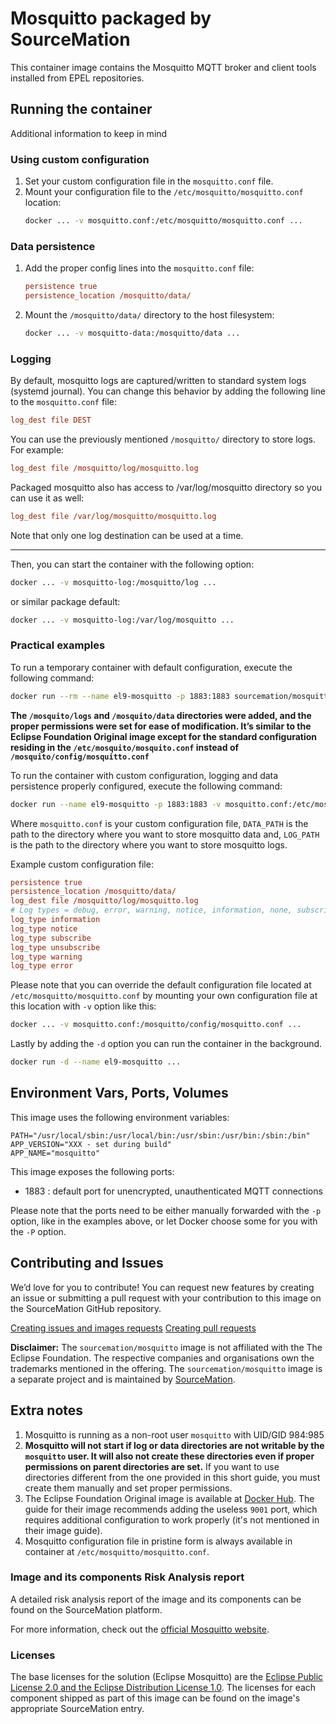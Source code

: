 # Mosquitto packaged by SourceMation

This container image contains the Mosquitto MQTT broker and client tools
installed from EPEL repositories.

## Running the container

Additional information to keep in mind

### Using custom configuration

1. Set your custom configuration file in the `mosquitto.conf` file.
2. Mount your configuration file to the `/etc/mosquitto/mosquitto.conf` location:
   ```bash
   docker ... -v mosquitto.conf:/etc/mosquitto/mosquitto.conf ...
   ```

### Data persistence

1. Add the proper config lines into the `mosquitto.conf` file:
   ```ini
   persistence true
   persistence_location /mosquitto/data/
   ```
2. Mount the `/mosquitto/data/` directory to the host filesystem:
   ```bash
   docker ... -v mosquitto-data:/mosquitto/data ...
   ```

### Logging

By default, mosquitto logs are captured/written to standard system logs (systemd
journal). You can change this behavior by adding the following line to the
`mosquitto.conf` file:

```ini
log_dest file DEST
```

You can use the previously mentioned `/mosquitto/` directory to store logs. For example:

```ini
log_dest file /mosquitto/log/mosquitto.log
```

Packaged mosquitto also has access to /var/log/mosquitto directory so you can use it as well:

```ini
log_dest file /var/log/mosquitto/mosquitto.log
```

Note that only one log destination can be used at a time.

---

Then, you can start the container with the following option:

```bash
docker ... -v mosquitto-log:/mosquitto/log ...
```

or similar package default:

```bash
docker ... -v mosquitto-log:/var/log/mosquitto ...
```

### Practical examples

To run a temporary container with default configuration, execute the following
command:

```bash
docker run --rm --name el9-mosquitto -p 1883:1883 sourcemation/mosquitto:latest
```

**The `/mosquito/logs` and `/mosquito/data` directories were added, and the
proper permissions were set for ease of modification. It’s similar to the
Eclipse Foundation Original image except for the standard configuration
residing in the `/etc/mosquito/mosquito.conf` instead of
`/mosquito/config/mosquitto.conf`**

To run the container with custom configuration, logging and data persistence
properly configured, execute the following command:

```bash
docker run --name el9-mosquitto -p 1883:1883 -v mosquitto.conf:/etc/mosquitto/mosquitto.conf -v DATA_PATH:/mosquitto/data -v LOG_PATH:/mosquitto/log sourcemation/mosquitto:latest
```

Where `mosquitto.conf` is your custom configuration file, `DATA_PATH` is the
path to the directory where you want to store mosquitto data and, `LOG_PATH` is
the path to the directory where you want to store mosquitto logs.

Example custom configuration file:

```ini
persistence true
persistence_location /mosquitto/data/
log_dest file /mosquitto/log/mosquitto.log
# Log types = debug, error, warning, notice, information, none, subscribe, unsubscribe, websockets, all
log_type information
log_type notice
log_type subscribe
log_type unsubscribe
log_type warning
log_type error
```

Please note that you can override the default configuration file located at
`/etc/mosquitto/mosquitto.conf` by mounting your own configuration file at this
location with `-v` option like this:

```bash
docker ... -v mosquitto.conf:/mosquitto/config/mosquitto.conf ...
```

Lastly by adding the `-d` option you can run the container in the background.

```bash
docker run -d --name el9-mosquitto ...
```

## Environment Vars, Ports, Volumes

This image uses the following environment variables:

```
PATH="/usr/local/sbin:/usr/local/bin:/usr/sbin:/usr/bin:/sbin:/bin"
APP_VERSION="XXX - set during build"
APP_NAME="mosquitto"
```

This image exposes the following ports:

- 1883 : default port for unencrypted, unauthenticated MQTT connections

Please note that the ports need to be either manually forwarded with the `-p`
option, like in the examples above, or let Docker choose some for you with the
`-P` option.

## Contributing and Issues

We’d love for you to contribute! You can request new features by
creating an issue or submitting a pull request with your contribution to
this image on the SourceMation GitHub repository.

[Creating issues and images requests](https://github.com/SourceMation/images/issues/new/choose)
[Creating pull requests](https://github.com/SourceMation/images/compare)

**Disclaimer:** The `sourcemation/mosquitto` image is not affiliated with the
The Eclipse Foundation. The respective companies and organisations own the
trademarks mentioned in the offering. The `sourcemation/mosquitto` image is a
separate project and is maintained by [SourceMation](https://sourcemation.com).

## Extra notes

1. Mosquitto is running as a non-root user `mosquitto` with UID/GID 984:985
2. **Mosquitto will not start if log or data directories are not writable by
   the `mosquitto` user. It will also not create these directories even if
   proper permissions on parent directories are set.**  If you want to use
   directories different from the one provided in this short guide, you must
   create them manually and set proper permissions.
3. The Eclipse Foundation Original image is available at [Docker
   Hub](https://hub.docker.com/_/eclipse-mosquitto). The guide for their image
   recommends adding the useless `9001` port, which requires additional
   configuration to work properly (it's not mentioned in their image guide).
4. Mosquitto configuration file in pristine form is always available in
   container at `/etc/mosquitto/mosquitto.conf`.

### Image and its components Risk Analysis report

A detailed risk analysis report of the image and its components can be found on
the SourceMation platform.

For more information, check out the [official Mosquitto
website](https://mosquitto.org/).

### Licenses

The base licenses for the solution (Eclipse Mosquitto) are the [Eclipse Public
License 2.0 and the Eclipse Distribution License
1.0](https://github.com/eclipse-mosquitto/mosquitto/blob/master/LICENSE.txt).
The licenses for each component shipped as part of this image can be found on
the image's appropriate SourceMation entry.
